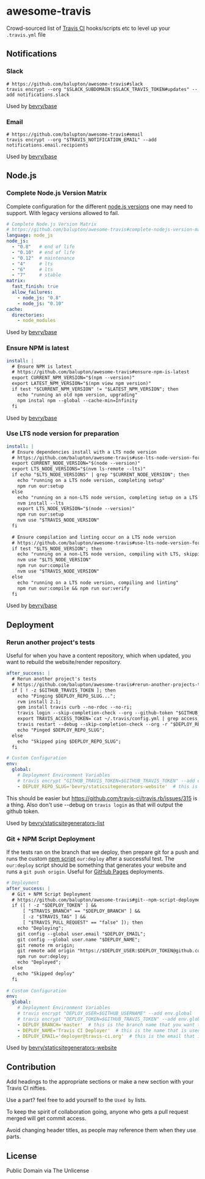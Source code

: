 # awesome-travis

Crowd-sourced list of [Travis CI](https://travis-ci.org) hooks/scripts etc to level up your `.travis.yml` file


## Notifications

### Slack

```
# https://github.com/balupton/awesome-travis#slack
travis encrypt --org "$SLACK_SUBDOMAIN:$SLACK_TRAVIS_TOKEN#updates" --add notifications.slack
```

Used by [bevry/base](https://github.com/bevry/base)


### Email

```
# https://github.com/balupton/awesome-travis#email
travis encrypt --org "$TRAVIS_NOTIFICATION_EMAIL" --add notifications.email.recipients
```

Used by [bevry/base](https://github.com/bevry/base)


## Node.js

### Complete Node.js Version Matrix

Complete configuration for the different [node.js versions](https://github.com/nodejs/LTS) one may need to support. With legacy versions allowed to fail.

``` yaml
# Complete Node.js Version Matrix
# https://github.com/balupton/awesome-travis#complete-nodejs-version-matrix
language: node_js
node_js:
  - "0.8"   # end of life
  - "0.10"  # end of life
  - "0.12"  # maintenance
  - "4"     # lts
  - "6"     # lts
  - "7"     # stable
matrix:
  fast_finish: true
  allow_failures:
    - node_js: "0.8"
    - node_js: "0.10"
cache:
  directories:
    - node_modules
```

Used by [bevry/base](https://github.com/bevry/base)


### Ensure NPM is latest

``` yaml
install: |
  # Ensure NPM is latest
  # https://github.com/balupton/awesome-travis#ensure-npm-is-latest
  export CURRENT_NPM_VERSION="$(npm --version)"
  export LATEST_NPM_VERSION="$(npm view npm version)"
  if test "$CURRENT_NPM_VERSION" != "$LATEST_NPM_VERSION"; then
    echo "running an old npm version, upgrading"
    npm instal npm --global --cache-min=Infinity
  fi
```

Used by [bevry/base](https://github.com/bevry/base)


### Use LTS node version for preparation

``` yaml
install: |
  # Ensure dependencies install with a LTS node version
  # https://github.com/balupton/awesome-travis#use-lts-node-version-for-preparation
  export CURRENT_NODE_VERSION="$(node --version)"
  export LTS_NODE_VERSIONS="$(nvm ls-remote --lts)"
  if echo "$LTS_NODE_VERSIONS" | grep "$CURRENT_NODE_VERSION"; then
    echo "running on a LTS node version, completing setup"
    npm run our:setup
  else
    echo "running on a non-LTS node version, completing setup on a LTS node version"
    nvm install --lts
    export LTS_NODE_VERSION="$(node --version)"
    npm run our:setup
    nvm use "$TRAVIS_NODE_VERSION"
  fi
  
  # Ensure compilation and linting occur on a LTS node version
  # https://github.com/balupton/awesome-travis#use-lts-node-version-for-preparation
  if test "$LTS_NODE_VERSION"; then
    echo "running on a non-LTS node version, compiling with LTS, skipping linting"
    nvm use "$LTS_NODE_VERSION"
    npm run our:compile
    nvm use "$TRAVIS_NODE_VERSION"
  else
    echo "running on a LTS node version, compiling and linting"
    npm run our:compile && npm run our:verify
  fi
```

Used by [bevry/base](https://github.com/bevry/base)


## Deployment

### Rerun another project's tests

Useful for when you have a content repository, which when updated, you want to rebuild the website/render repository.

``` yaml
after_success: |
  # Rerun another project's tests
  # https://github.com/balupton/awesome-travis#rerun-another-projects-tests
  if [ ! -z $GITHUB_TRAVIS_TOKEN ]; then
    echo "Pinging $DEPLOY_REPO_SLUG...";
    rvm install 2.1;
    gem install travis curb --no-rdoc --no-ri;
    travis login --skip-completion-check --org --github-token "$GITHUB_TRAVIS_TOKEN";
    export TRAVIS_ACCESS_TOKEN=`cat ~/.travis/config.yml | grep access_token | sed 's/ *access_token: *//'`;
    travis restart --debug --skip-completion-check --org -r "$DEPLOY_REPO_SLUG" -t "$TRAVIS_ACCESS_TOKEN";
    echo "Pinged $DEPLOY_REPO_SLUG";
  else
    echo "Skipped ping $DEPLOY_REPO_SLUG";
  fi

# Custom Configuration
env:
  global:
    # Deployment Environment Variables
    # travis encrypt "GITHUB_TRAVIS_TOKEN=$GITHUB_TRAVIS_TOKEN" --add env.global
    - DEPLOY_REPO_SLUG='bevry/staticsitegenerators-website'  # this is the repo owner and repo name that you want tested and deployed, set correctly
```

This should be easier but https://github.com/travis-ci/travis.rb/issues/315 is a thing. Also don't use --debug on `travis login` as that will output the github token.

Used by [bevry/staticsitegenerators-list](https://github.com/bevry/staticsitegenerators-list)


### Git + NPM Script Deployment

If the tests ran on the branch that we deploy, then prepare git for a push and runs the custom [npm script](https://docs.npmjs.com/misc/scripts) `our:deploy` after a successful test. The `our:deploy` script should be something that generates your website and runs a `git push origin`. Useful for [GitHub Pages](https://pages.github.com) deployments.


``` yaml
# Deployment
after_success: |
  # Git + NPM Script Deployment
  # https://github.com/balupton/awesome-travis#git--npm-script-deployment
  if ([ ! -z "$DEPLOY_TOKEN" ] &&
      [ "$TRAVIS_BRANCH" == "$DEPLOY_BRANCH" ] &&
      [ -z "$TRAVIS_TAG" ] &&
      [ "$TRAVIS_PULL_REQUEST" == "false" ]); then
    echo "Deploying";
    git config --global user.email "$DEPLOY_EMAIL";
    git config --global user.name "$DEPLOY_NAME";
    git remote rm origin;
    git remote add origin "https://$DEPLOY_USER:$DEPLOY_TOKEN@github.com/$TRAVIS_REPO_SLUG.git";
    npm run our:deploy;
    echo "Deployed";
  else
    echo "Skipped deploy"
  fi
 
# Custom Configuration
env:
  global:
    # Deployment Environment Variables
    # travis encrypt "DEPLOY_USER=$GITHUB_USERNAME" --add env.global
    # travis encrypt "DEPLOY_TOKEN=$GITHUB_TRAVIS_TOKEN" --add env.global
    - DEPLOY_BRANCH='master'  # this is the branch name that you want tested and deployed, set correctly
    - DEPLOY_NAME='Travis CI Deployer'  # this is the name that is used for the deployment commit, set to whatever
    - DEPLOY_EMAIL='deployer@travis-ci.org'  # this is the email that is used for the deployment commit, set to whatever
```

Used by [bevry/staticsitegenerators-website](https://github.com/bevry/staticsitegenerators-website)


## Contribution

Add headings to the appropriate sections or make a new section with your Travis CI nifties.

Use a part? feel free to add yourself to the `Used by` lists.

To keep the spirit of collaboration going, anyone who gets a pull request merged will get commit access.

Avoid changing header titles, as people may reference them when they use parts.


## License

Public Domain via The Unlicense

